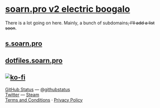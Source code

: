 <head>
  <meta charset="UTF-8">
  <!-- Embed stuffs with open:graphs -->
  <meta property="og:title" content="soarn.pro" />
  <meta property="og:description" content="soarn.pro" />
  <meta property="og:image" content="https://soarn.pro/icons/favicon-194x194.png" />
  <meta property="og:image:alt" content="soarn.pro logo" />
  <meta property="og:type" content="website" />
  <meta property="og:url" content="https://soarn.pro" />
  <meta property="fb:app_id" content="804473663656626" />
  <meta name="theme-color" content="#157878" /> <!--This applies a color to the embed, mainly noticable on Discord.-->
  <link type="application/json+oembed" href="https://soarn.pro/embed.json" />
</head>
  <!--<body>
    <h1 id="-soarn-pro-soarn-pro-"><a href="soarn.pro">soarn.pro</a></h1>
    <p>There is a lot going on here.  Mainly, a bunch of subdomains<del>, I&#39;ll add a list soon</del>.</p>
    <h2 id="-s-soarn-pro-s-soarn-pro-"><a href="s.soarn.pro">s.soarn.pro</a></h2>
    <h2 id="-dotfiles-soarn-pro-dotfiles-soarn-pro-"><a href="dotfiles.soarn.pro">dotfiles.soarn.pro</a></h2>
    <h2 id="-ko-fi-https-www-ko-fi-com-img-githubbutton_sm-svg-https-ko-fi-com-a0a5xeje-"><a href="https://ko-fi.com/A0A5XEJE"><img src="https://www.ko-fi.com/img/githubbutton_sm.svg" alt="ko-fi"></a></h2>
  </body> -->

# [soarn.pro v2 electric boogalo](soarn.pro)

There is a lot going on here.  Mainly, a bunch of subdomains~~, I'll add a list soon~~.

## [s.soarn.pro](s.soarn.pro)

## [dotfiles.soarn.pro](dotfiles.soarn.pro)

## [![ko-fi](https://www.ko-fi.com/img/githubbutton_sm.svg)](https://ko-fi.com/A0A5XEJE)

<footer>
    <div id="status">
      <a href="https://githubstatus.com">GitHub Status</a> &mdash; <a href="https://twitter.com/githubstatus">@githubstatus</a>
    </div>
    <div id="social">
      <a href="https://twitter.com/soarnpro">Twitter</a> &mdash; <a href="https://steamcommunity.com/id/saorn/">Steam</a>
    </div>
    <div id="policies">
      <a href="/terms_and_conditions">Terms and Conditions</a> &middot; <a href="/privacy_policy.md">Privacy Policy</a>
    </div>
</footer>
